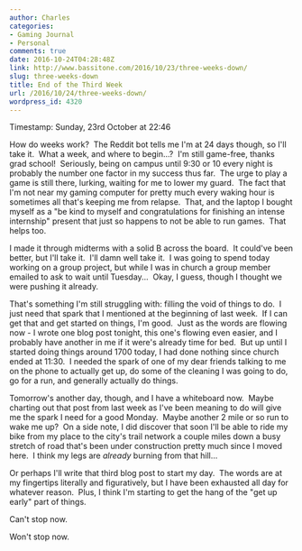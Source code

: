 ```yaml
---
author: Charles
categories:
- Gaming Journal
- Personal
comments: true
date: 2016-10-24T04:28:48Z
link: http://www.bassitone.com/2016/10/23/three-weeks-down/
slug: three-weeks-down
title: End of the Third Week
url: /2016/10/24/three-weeks-down/
wordpress_id: 4320
---
```


Timestamp: Sunday, 23rd October at 22:46

How do weeks work?  The Reddit bot tells me I'm at 24 days though, so I'll take it.  What a week, and where to begin...?  I'm still game-free, thanks grad school!  Seriously, being on campus until 9:30 or 10 every night is probably the number one factor in my success thus far.  The urge to play a game is still there, lurking, waiting for me to lower my guard.  The fact that I'm not near my gaming computer for pretty much every waking hour is sometimes all that's keeping me from relapse.  That, and the laptop I bought myself as a "be kind to myself and congratulations for finishing an intense internship" present that just so happens to not be able to run games.  That helps too.

I made it through midterms with a solid B across the board.  It could've been better, but I'll take it.  I'll damn well take it.  I was going to spend today working on a group project, but while I was in church a group member emailed to ask to wait until Tuesday...  Okay, I guess, though I thought we were pushing it already.

That's something I'm still struggling with: filling the void of things to do.  I just need that spark that I mentioned at the beginning of last week.  If I can get that and get started on things, I'm good.  Just as the words are flowing now - I wrote one blog post tonight, this one's flowing even easier, and I probably have another in me if it were's already time for bed.  But up until I started doing things around 1700 today, I had done nothing since church ended at 11:30.  I needed the spark of one of my dear friends talking to me on the phone to actually get up, do some of the cleaning I was going to do, go for a run, and generally actually do things.

Tomorrow's another day, though, and I have a whiteboard now.  Maybe charting out that post from last week as I've been meaning to do will give me the spark I need for a good Monday.  Maybe another 2 mile or so run to wake me up?  On a side note, I did discover that soon I'll be able to ride my bike from my place to the city's trail network a couple miles down a busy stretch of road that's been under construction pretty much since I moved here.  I think my legs are _already_ burning from that hill...

Or perhaps I'll write that third blog post to start my day.  The words are at my fingertips literally and figuratively, but I have been exhausted all day for whatever reason.  Plus, I think I'm starting to get the hang of the "get up early" part of things.

Can't stop now.

Won't stop now.
